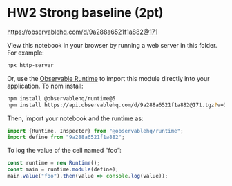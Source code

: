 # HW2 Strong baseline (2pt)

https://observablehq.com/d/9a288a6521f1a882@171

View this notebook in your browser by running a web server in this folder. For
example:

~~~sh
npx http-server
~~~

Or, use the [Observable Runtime](https://github.com/observablehq/runtime) to
import this module directly into your application. To npm install:

~~~sh
npm install @observablehq/runtime@5
npm install https://api.observablehq.com/d/9a288a6521f1a882@171.tgz?v=3
~~~

Then, import your notebook and the runtime as:

~~~js
import {Runtime, Inspector} from "@observablehq/runtime";
import define from "9a288a6521f1a882";
~~~

To log the value of the cell named “foo”:

~~~js
const runtime = new Runtime();
const main = runtime.module(define);
main.value("foo").then(value => console.log(value));
~~~
